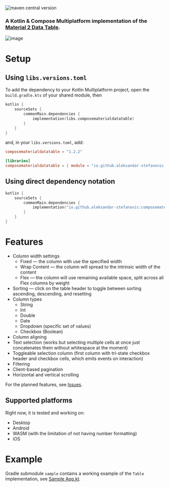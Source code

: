 ![maven central version](https://img.shields.io/maven-central/v/io.github.aleksandar-stefanovic/composematerialdatatable)

### A Kotlin & Compose Multiplatform implementation of the [Material 2 Data Table](https://m2.material.io/components/data-tables).

![image](https://github.com/user-attachments/assets/3ff22543-afcd-43c6-887f-b4e5d8c58b9d)

# Setup
## Using `libs.versions.toml`
To add the dependency to your Kotlin Multiplatform project, open the `build.gradle.kts` of your shared module, then
```kts
kotlin {
    sourceSets {
        commonMain.dependencies {
            implementation(libs.composematerialdatatable)
        }
    }
}
```
and, in your `libs.versions.toml`, add:
```toml
composematerialdatatable = "1.2.2"

[libraries]
composematerialdatatable = { module = "io.github.aleksandar-stefanovic:composematerialdatatable", version.ref = "composematerialdatatable" }
```

## Using direct dependency notation

```kts
kotlin {
    sourceSets {
        commonMain.dependencies {
            implementation("io.github.aleksandar-stefanovic:composematerialdatatable:1.2.2")
        }
    }
}
```

# Features
- Column width settings
  - Fixed — the column with use the specified width
  - Wrap Content — the column will spread to the intrinsic width of the content
  - Flex — the column will use remaining available space, split across all Flex columns by weight
- Sorting — click on the table header to toggle between sorting ascending, descending, and resetting
- Column types
  - String
  - Int
  - Double
  - Date
  - Dropdown (specific set of values)
  - Checkbox (Boolean)
- Column aligning
- Text selection (works but selecting multiple cells at once just concatenates them without whitespace at the moment)
- Toggleable selection column (first column with tri-state checkbox header and checkbox cells, which emits events on interaction)
- Filtering
- Client-based pagination
- Horizontal and vertical scrolling

For the planned features, see [Issues](https://github.com/aleksandar-stefanovic/compose-material-data-table/issues).

## Supported platforms
Right now, it is tested and working on:
- Desktop
- Android
- WASM (with the limitation of not having number formatting)
- iOS

# Example
Gradle submodule `sample` contains a working example of the `Table` implementation, see [Sample App.kt](https://github.com/aleksandar-stefanovic/compose-material-data-table/blob/main/sample/src/commonMain/kotlin/io/github/aleksandar_stefanovic/composematerialdatatable/App.kt).
